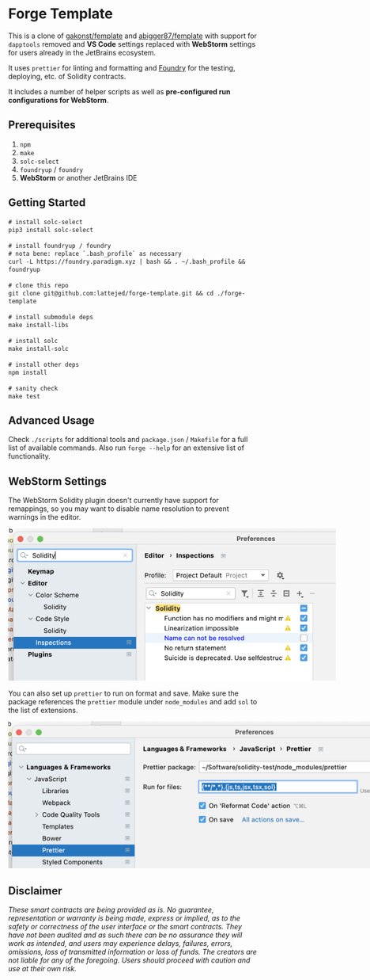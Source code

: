 # Forge Template

This is a clone of [gakonst/femplate](https://github.com/gakonst/femplate) and [abigger87/femplate](https://github.com/abigger87/femplate) with support for `dapptools` removed and **VS Code** settings replaced with **WebStorm** settings for users already in the JetBrains ecosystem.

It uses `prettier` for linting and formatting and [Foundry](https://github.com/gakonst/foundry) for the testing, deploying, etc. of Solidity contracts.

It includes a number of helper scripts as well as **pre-configured run configurations for WebStorm**.

## Prerequisites

1. `npm`
2. `make`
3. `solc-select`
4. `foundryup` / `foundry`
5. **WebStorm** or another JetBrains IDE

## Getting Started

```shell
# install solc-select
pip3 install solc-select

# install foundryup / foundry
# nota bene: replace `.bash_profile` as necessary 
curl -L https://foundry.paradigm.xyz | bash && . ~/.bash_profile && foundryup

# clone this repo
git clone git@github.com:lattejed/forge-template.git && cd ./forge-template

# install submodule deps
make install-libs

# install solc
make install-solc

# install other deps
npm install

# sanity check
make test
```

## Advanced Usage

Check `./scripts` for additional tools and `package.json` / `Makefile` for a full list of available commands. Also run `forge --help` for an extensive list of functionality.

## WebStorm Settings

The WebStorm Solidity plugin doesn't currently have support for remappings, so you may want to disable name resolution to prevent warnings in the editor.

<img style="max-width: 662.5px" src="./assets/webstorm-inspection-settings.png" />

You can also set up `prettier` to run on format and save. Make sure the package references the `prettier` module under `node_modules` and add `sol` to the list of extensions. 

<img style="max-width: 997.5px" src="./assets/webstorm-prettier-settings.png" />

## Disclaimer

_These smart contracts are being provided as is. No guarantee, representation or warranty is being made, express or implied, as to the safety or correctness of the user interface or the smart contracts. They have not been audited and as such there can be no assurance they will work as intended, and users may experience delays, failures, errors, omissions, loss of transmitted information or loss of funds. The creators are not liable for any of the foregoing. Users should proceed with caution and use at their own risk._
